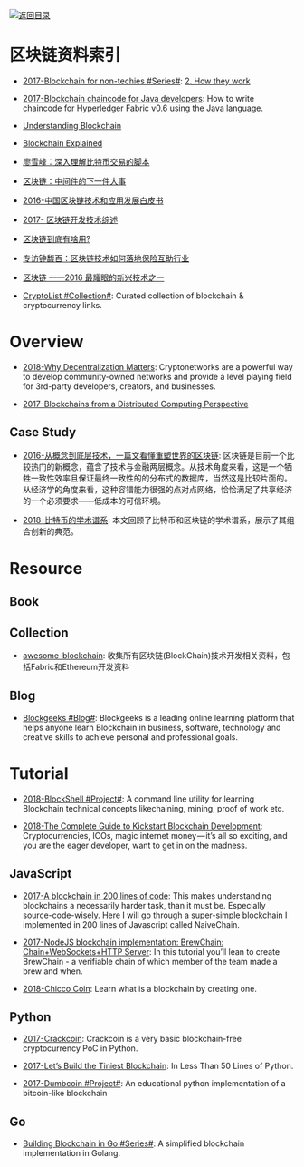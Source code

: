 [![返回目录](https://user-images.githubusercontent.com/5803001/38079637-ff0abcf0-3371-11e8-9b76-ad651620afc7.jpg)](https://github.com/wx-chevalier/Awesome-Lists)

# 区块链资料索引

* [2017-Blockchain for non-techies #Series#](https://hackernoon.com/blockchain-for-non-techies-2-how-they-work-2f94d313c7e5): [2. How they work](https://hackernoon.com/blockchain-for-non-techies-2-how-they-work-2f94d313c7e5)

* [2017-Blockchain chaincode for Java developers](https://parg.co/bRM): How to write chaincode for Hyperledger Fabric v0.6 using the Java language.

* [Understanding Blockchain](https://iot-for-all.com/understanding-blockchain-5cda2919efff#.m7ei7v4lt)

* [Blockchain Explained](https://medium.com/ymedialabs-innovation/blockchain-explained-cdcf5beb30f5#.tvx66vn0j)

* [廖雪峰：深入理解比特币交易的脚本](https://zhuanlan.zhihu.com/p/24838810)

* [区块链：中间件的下一件大事](http://www.infoq.com/cn/articles/blockchain-middleware)

* [2016-中国区块链技术和应用发展白皮书](https://parg.co/UXQ)

- [2017- 区块链开发技术综述](http://mp.weixin.qq.com/s/LSTYz1LyRdrhOwbg0f4v2A)

* [区块链到底有啥用?](http://mp.weixin.qq.com/s?__biz=MzA5Mzk0MDU1Ng==&mid=2650893865&idx=1&sn=a9a5ec4388100528c69a2629725a6dc7&chksm=8ba3f00abcd4791cec625842185a7948d03d1a82afdd2bf550cac2becab1cfa65a27a266e22d&scene=0#wechat_redirect)

* [专访钟馥百：区块链技术如何落地保险互助行业](http://www.infoq.com/cn/news/2016/08/zhongfubai-interview)

* [区块链 ——2016 最耀眼的新兴技术之一 ](http://mp.weixin.qq.com/s?__biz=MzI3MzEzMDI1OQ==&mid=2651815383&idx=1&sn=dd55f73df9f054b4d1354675f76b2f61)

* [CryptoList #Collection#](https://github.com/coinpride/CryptoList): Curated collection of blockchain & cryptocurrency links.

# Overview

* [2018-Why Decentralization Matters](https://parg.co/UIk): Cryptonetworks are a powerful way to develop community-owned networks and provide a level playing field for 3rd-party developers, creators, and businesses.

* [2017-Blockchains from a Distributed Computing Perspective](http://cs.brown.edu/courses/csci2952-a/papers/perspective.pdf)

## Case Study

* [2016-从概念到底层技术，一篇文看懂重塑世界的区块链](https://parg.co/UXC): 区块链是目前一个比较热门的新概念，蕴含了技术与金融两层概念。从技术角度来看，这是一个牺牲一致性效率且保证最终一致性的的分布式的数据库，当然这是比较片面的。从经济学的角度来看，这种容错能力很强的点对点网络，恰恰满足了共享经济的一个必须要求——低成本的可信环境。

- [2018-比特币的学术谱系](https://mp.weixin.qq.com/s/5kLkFD26yv7h416cahSwSg): 本文回顾了比特币和区块链的学术谱系，展示了其组合创新的典范。

# Resource

## Book

## Collection

* [awesome-blockchain](https://github.com/chaozh/awesome-blockchain): 收集所有区块链(BlockChain)技术开发相关资料，包括Fabric和Ethereum开发资料

## Blog

* [Blockgeeks #Blog#](https://blockgeeks.com/): Blockgeeks is a leading online learning platform that helps anyone learn Blockchain in business, software, technology and creative skills to achieve personal and professional goals.

# Tutorial

* [2018-BlockShell #Project#](https://github.com/daxeel/blockshell): A command line utility for learning Blockchain technical concepts likechaining, mining, proof of work etc.

* [2018-The Complete Guide to Kickstart Blockchain Development](https://parg.co/Uvu): Cryptocurrencies, ICOs, magic internet money — it’s all so exciting, and you are the eager developer, want to get in on the madness.

## JavaScript

* [2017-A blockchain in 200 lines of code](http://6me.us/8sPpk): This makes understanding blockchains a necessarily harder task, than it must be. Especially source-code-wisely. Here I will go through a super-simple blockchain I implemented in 200 lines of Javascript called NaiveChain.

* [2017-NodeJS blockchain implementation: BrewChain: Chain+WebSockets+HTTP Server](http://www.darrenbeck.co.uk/blockchain/nodejs/nodejscrypto/): In this tutorial you’ll lean to create BrewChain - a verifiable chain of which member of the team made a brew and when.

* [2018-Chicco Coin](https://github.com/thecreazy/chiccocoin): Learn what is a blockchain by creating one.

## Python

* [2017-Crackcoin](https://github.com/DutchGraa/crackcoin): Crackcoin is a very basic blockchain-free cryptocurrency PoC in Python.

* [2017-Let’s Build the Tiniest Blockchain](https://parg.co/baX): In Less Than 50 Lines of Python.

- [2017-Dumbcoin #Project#](https://parg.co/UsN): An educational python implementation of a bitcoin-like blockchain

## Go

* [Building Blockchain in Go #Series#](https://github.com/Jeiwan/blockchain_go): A simplified blockchain implementation in Golang.
